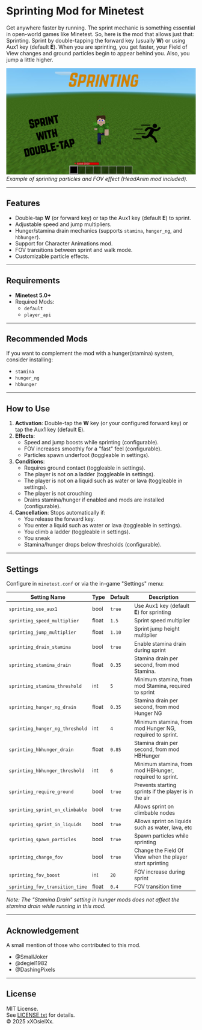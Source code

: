 # Sprinting Mod for Minetest

Get anywhere faster by running. The sprint mechanic is something essential in open-world games like Minetest. So, here is the mod that allows just that: Sprinting. Sprint by double-tapping the forward key (usually **W**) or using Aux1 key (default **E**). When you are sprinting, you get faster, your Field of View changes and ground particles begin to appear behind you. Also, you jump a little higher.

![Screenshot](screenshot.jpg)
*Example of sprinting particles and FOV effect (HeadAnim mod included).*

---

## Features
- Double-tap **W** (or forward key) or tap the Aux1 key (default **E**) to sprint.
- Adjustable speed and jump multipliers.
- Hunger/stamina drain mechanics (supports `stamina`, `hunger_ng`, and `hbhunger`).
- Support for Character Animations mod.
- FOV transitions between sprint and walk mode.
- Customizable particle effects.

---

## Requirements
- **Minetest 5.0+**
- Required Mods:
  - `default`
  - `player_api`

---

## Recommended Mods
If you want to complement the mod with a hunger(stamina) system, consider installing:
- `stamina`
- `hunger_ng`
- `hbhunger`

---

## How to Use
1. **Activation**: Double-tap the **W** key (or your configured forward key) or tap the Aux1 key (default **E**).  
2. **Effects**:
   - Speed and jump boosts while sprinting (configurable).
   - FOV increases smoothly for a "fast" feel (configurable).
   - Particles spawn underfoot (toggleable in settings).  
3. **Conditions**:
   - Requires ground contact (toggleable in settings).
   - The player is not on a ladder (toggleable in settings).
   - The player is not on a liquid such as water or lava (toggleable in settings).
   - The player is not crouching
   - Drains stamina/hunger if enabled and mods are installed (configurable).  
4. **Cancellation**: Stops automatically if:
   - You release the forward key.
   - You enter a liquid such as water or lava (toggleable in settings).
   - You climb a ladder (toggleable in settings).
   - You sneak
   - Stamina/hunger drops below thresholds (configurable).

---

## Settings  
Configure in `minetest.conf` or via the in-game "Settings" menu:  

| Setting Name                           | Type  | Default | Description                                  |
|----------------------------------------|-------|---------|----------------------------------------------|
| `sprinting_use_aux1`                   | bool  | `true`  | Use Aux1 key (default **E**) for sprinting |
| `sprinting_speed_multiplier`           | float | `1.5`   | Sprint speed multiplier |
| `sprinting_jump_multiplier`            | float | `1.10`  | Sprint jump height multiplier               |
| `sprinting_drain_stamina`              | bool  | `true`  | Enable stamina drain during sprint           |
| `sprinting_stamina_drain`              | float | `0.35`  | Stamina drain per second, from mod Stamina.                  |
| `sprinting_stamina_threshold`          | int   | `5`     | Minimum stamina, from mod Stamina, required to sprint          |
| `sprinting_hunger_ng_drain`            | float | `0.35`  | Stamina drain per second, from mod Hunger NG               |
| `sprinting_hunger_ng_threshold`        | int   | `4`     | Minimum stamina, from mod Hunger NG, required to sprint.        |
| `sprinting_hbhunger_drain`             | float | `0.85`   | Stamina drain per second, from mod HBHunger                 |
| `sprinting_hbhunger_threshold`         | int   | `6`     | Minimum stamina, from mod HBHunger, required to sprint.         |
| `sprinting_require_ground`             | bool  | `true`  | Prevents starting sprints if the player is in the air        |
| `sprinting_sprint_on_climbable`          | bool  | `true`  | Allows sprint on climbable nodes                         |
| `sprinting_sprint_in_liquids`          | bool  | `true`  | Allows sprint on liquids such as water, lava, etc                           |
| `sprinting_spawn_particles`            | bool  | `true`  | Spawn particles while sprinting          |
| `sprinting_change_fov`                 | bool  | `true`  | Change the Field Of View when the player start sprinting                  |
| `sprinting_fov_boost`                  | int   | `20`    | FOV increase during sprint                      |
| `sprinting_fov_transition_time`        | float | `0.4`   | FOV transition time                |

*Note: The "Stamina Drain" setting in hunger mods does not affect the stamina drain while running in this mod.*

---

## Acknowledgement

A small mention of those who contributed to this mod.

- @SmallJoker
- @degiel1982
- @DashingPixels

---

## License  
MIT License.  
See [LICENSE.txt](LICENSE.txt) for details.  
© 2025 xXOsielXx.  